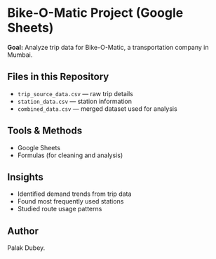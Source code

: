 # Bike-O-Matic Project (Google Sheets)

**Goal:** Analyze trip data for Bike-O-Matic, a transportation company in Mumbai.

## Files in this Repository
- `trip_source_data.csv` — raw trip details  
- `station_data.csv` — station information  
- `combined_data.csv` — merged dataset used for analysis  

## Tools & Methods
- Google Sheets  
- Formulas (for cleaning and analysis)  

## Insights
- Identified demand trends from trip data  
- Found most frequently used stations  
- Studied route usage patterns  

## Author
Palak Dubey.
